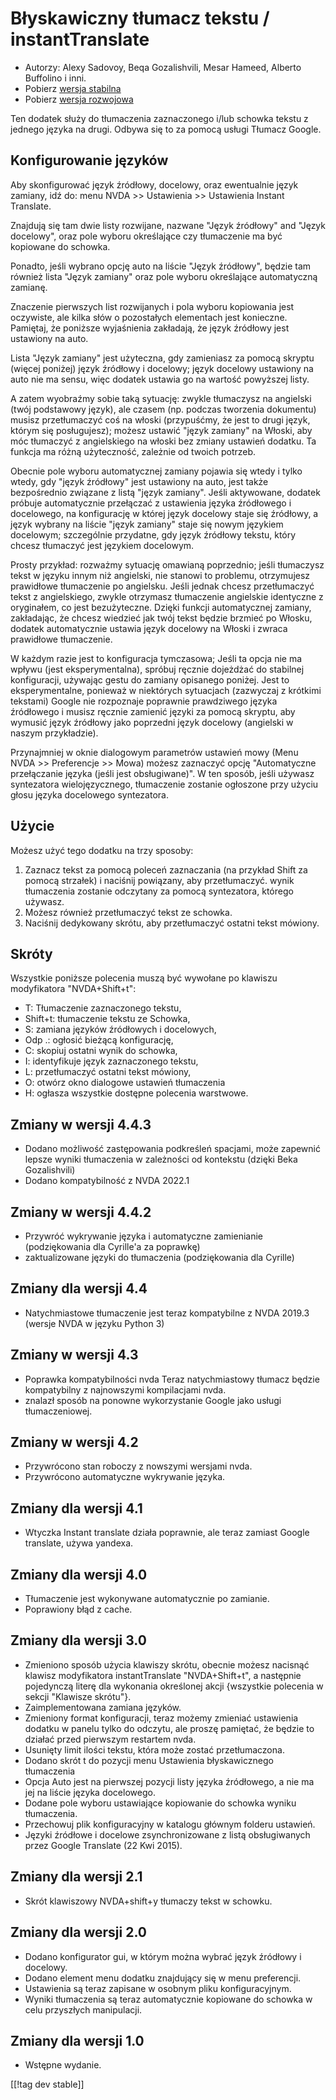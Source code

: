 # Błyskawiczny tłumacz tekstu / instantTranslate #

* Autorzy: Alexy Sadovoy, Beqa Gozalishvili, Mesar Hameed, Alberto Buffolino
  i inni.
* Pobierz [wersja stabilna][1]
* Pobierz [wersja rozwojowa][2]

Ten dodatek służy do tłumaczenia zaznaczonego i/lub schowka tekstu z jednego
języka na drugi.  Odbywa się to za pomocą usługi Tłumacz Google.

## Konfigurowanie języków ##
Aby skonfigurować język źródłowy, docelowy, oraz ewentualnie język zamiany, idź do: menu NVDA >> Ustawienia >> Ustawienia Instant Translate.

Znajdują się tam dwie listy rozwijane, nazwane "Język źródłowy" and "Język
docelowy", oraz pole wyboru określające czy tłumaczenie ma być kopiowane do
schowka.

Ponadto, jeśli wybrano opcję auto na liście "Język źródłowy",  będzie tam
również lista "Język zamiany" oraz pole wyboru określające automatyczną
zamianę.

Znaczenie pierwszych list rozwijanych i pola wyboru kopiowania jest
oczywiste, ale kilka słów  o pozostałych elementach jest
konieczne. Pamiętaj, że poniższe wyjaśnienia zakładają, że język źródłowy
jest ustawiony na auto.

Lista "Język zamiany"  jest użyteczna, gdy zamieniasz za pomocą skryptu
(więcej poniżej) język źródłowy i docelowy; język docelowy ustawiony na auto
nie ma sensu, więc dodatek ustawia go na wartość powyższej listy.

A zatem wyobraźmy sobie taką sytuację: zwykle tłumaczysz na angielski (twój
podstawowy język), ale czasem (np. podczas tworzenia dokumentu) musisz
przetłumaczyć coś na włoski (przypuśćmy, że jest to drugi język, którym się
posługujesz); możesz ustawić "język zamiany" na Włoski, aby móc tłumaczyć z
angielskiego na włoski bez zmiany ustawień dodatku. Ta funkcja ma różną
użyteczność, zależnie od twoich potrzeb.

Obecnie pole wyboru automatycznej zamiany pojawia się wtedy i tylko wtedy,
gdy "język źródłowy"  jest ustawiony na auto, jest także bezpośrednio
związane z listą "język zamiany". Jeśli aktywowane, dodatek próbuje
automatycznie przełączać z ustawienia języka źródłowego i docelowego, na
konfigurację w której język docelowy staje się źródłowy, a język wybrany na
liście "język zamiany" staje się nowym językiem docelowym; szczególnie
przydatne, gdy język źródłowy tekstu, który chcesz tłumaczyć jest językiem
docelowym.

Prosty przykład: rozważmy sytuację omawianą poprzednio; jeśli tłumaczysz
tekst w języku innym niż angielski, nie stanowi to problemu, otrzymujesz
prawidłowe tłumaczenie po angielsku. Jeśli jednak chcesz przetłumaczyć tekst
z angielskiego, zwykle otrzymasz tłumaczenie angielskie identyczne z
oryginałem, co jest bezużyteczne. Dzięki funkcji automatycznej zamiany,
zakładając, że chcesz wiedzieć jak twój tekst będzie brzmieć po Włosku,
dodatek automatycznie ustawia język docelowy na Włoski i zwraca prawidłowe
tłumaczenie.

W każdym razie jest to konfiguracja tymczasowa; Jeśli ta opcja nie ma wpływu
(jest eksperymentalna), spróbuj ręcznie dojeżdżać do stabilnej konfiguracji,
używając gestu do zamiany opisanego poniżej. Jest to eksperymentalne,
ponieważ w niektórych sytuacjach (zazwyczaj z krótkimi tekstami) Google nie
rozpoznaje poprawnie prawdziwego języka źródłowego i musisz ręcznie zamienić
języki za pomocą skryptu, aby wymusić język źródłowy jako poprzedni język
docelowy (angielski w naszym przykładzie).

Przynajmniej w oknie dialogowym parametrów ustawień mowy (Menu NVDA >> Preferencje >> Mowa) możesz zaznaczyć opcję "Automatyczne przełączanie języka (jeśli jest obsługiwane)". W ten sposób, jeśli używasz syntezatora wielojęzycznego, tłumaczenie zostanie ogłoszone przy użyciu głosu języka docelowego syntezatora.

## Użycie ##
Możesz użyć tego dodatku na trzy sposoby:

1. Zaznacz tekst za pomocą poleceń zaznaczania (na przykład Shift za pomocą
   strzałek) i naciśnij powiązany, aby przetłumaczyć. wynik tłumaczenia
   zostanie odczytany za pomocą syntezatora, którego używasz.
2. Możesz również przetłumaczyć tekst ze schowka.
3. Naciśnij dedykowany skrótu, aby przetłumaczyć ostatni tekst mówiony.

## Skróty ##
Wszystkie poniższe polecenia muszą być wywołane po klawiszu modyfikatora
"NVDA+Shift+t":

* T: Tłumaczenie zaznaczonego tekstu,
* Shift+t: tłumaczenie tekstu ze Schowka,
* S: zamiana języków źródłowych i docelowych,
* Odp .: ogłosić bieżącą konfigurację,
* C: skopiuj ostatni wynik do schowka,
* I: identyfikuje język zaznaczonego tekstu,
* L: przetłumaczyć ostatni tekst mówiony,
* O: otwórz okno dialogowe ustawień tłumaczenia
* H: ogłasza wszystkie dostępne polecenia warstwowe.

## Zmiany w wersji 4.4.3 ##
* Dodano możliwość zastępowania podkreśleń spacjami, może zapewnić lepsze
  wyniki tłumaczenia w zależności od kontekstu (dzięki Beka Gozalishvili)
* Dodano kompatybilność z NVDA 2022.1

## Zmiany w wersji 4.4.2 ##
* Przywróć wykrywanie języka i automatyczne zamienianie (podziękowania dla
  Cyrille'a za poprawkę)
* zaktualizowane języki do tłumaczenia (podziękowania dla Cyrille)

## Zmiany dla wersji 4.4 ##
* Natychmiastowe tłumaczenie jest teraz kompatybilne z NVDA 2019.3 (wersje
  NVDA w języku Python 3)

## Zmiany w wersji 4.3 ##
* Poprawka kompatybilności nvda Teraz natychmiastowy tłumacz będzie
  kompatybilny z najnowszymi kompilacjami nvda.
* znalazł sposób na ponowne wykorzystanie Google jako usługi tłumaczeniowej.

## Zmiany w wersji 4.2 ##
* Przywrócono stan roboczy z nowszymi wersjami nvda.
* Przywrócono automatyczne wykrywanie języka.

## Zmiany dla wersji 4.1 ##
* Wtyczka Instant translate działa poprawnie, ale teraz zamiast Google
  translate, używa yandexa.

## Zmiany dla wersji 4.0 ##
* Tłumaczenie jest wykonywane automatycznie po zamianie.
* Poprawiony błąd z cache.

## Zmiany dla wersji 3.0 ##
* Zmieniono sposób użycia klawiszy skrótu, obecnie możesz nacisnąć klawisz
  modyfikatora instantTranslate "NVDA+Shift+t",  a następnie pojedynczą
  literę dla wykonania określonej akcji {wszystkie polecenia w sekcji
  "Klawisze skrótu"}.
* Zaimplementowana zamiana języków.
* Zmieniony format konfiguracji, teraz możemy zmieniać ustawienia dodatku w
  panelu tylko do odczytu, ale proszę pamiętać, że będzie to działać przed
  pierwszym restartem nvda.
* Usunięty limit ilości tekstu, która może zostać przetłumaczona.
* Dodano skrót t do pozycji menu Ustawienia błyskawicznego tłumaczenia
* Opcja Auto jest na pierwszej pozycji listy języka źródłowego, a nie ma jej
  na liście języka docelowego.
* Dodane pole wyboru ustawiające kopiowanie do schowka wyniku tłumaczenia.
* Przechowuj plik konfiguracyjny w katalogu głównym folderu ustawień.
* Języki źródłowe i docelowe zsynchronizowane z listą obsługiwanych przez
  Google Translate (22 Kwi 2015).


## Zmiany dla wersji 2.1 ##
* Skrót klawiszowy NVDA+shift+y tłumaczy tekst w schowku.

## Zmiany dla wersji 2.0 ##
* Dodano konfigurator gui, w którym można wybrać język źródłowy i docelowy.
* Dodano element menu dodatku znajdujący się w menu preferencji.
* Ustawienia są teraz zapisane w osobnym pliku konfiguracyjnym.
* Wyniki tłumaczenia są teraz automatycznie kopiowane do schowka w celu
  przyszłych manipulacji.

## Zmiany dla wersji 1.0 ##
* Wstępne wydanie.


[[!tag dev stable]]

[1]: https://addons.nvda-project.org/files/get.php?file=instantTranslate

[2]: https://addons.nvda-project.org/files/get.php?file=it-dev
